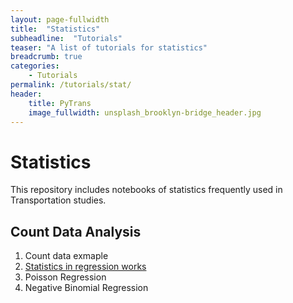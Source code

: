 ```yaml
---
layout: page-fullwidth
title:  "Statistics"
subheadline:  "Tutorials"
teaser: "A list of tutorials for statistics"
breadcrumb: true
categories:
    - Tutorials
permalink: /tutorials/stat/
header:
    title: PyTrans
    image_fullwidth: unsplash_brooklyn-bridge_header.jpg
---
```

# Statistics

This repository includes notebooks of statistics frequently used in Transportation studies.

## Count Data Analysis

1. Count data exmaple
2. [Statistics in regression works](http://nbviewer.jupyter.org/github/PyTrans/Statistics/blob/master/Count-Statistics_in_regression_using_count_data.ipynb)
3. Poisson Regression
4. Negative Binomial Regression